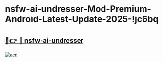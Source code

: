 # nsfw-ai-undresser-Mod-Premium-Android-Latest-Update-2025-!jc6bq

# <h2><a href="https://ipzns1.esa.edu.pl?title=nsfw-ai-undresser&ref=jc6bq">🔗👉 🔴 nsfw-ai-undresser</a></h2>

[![acn](https://github.com/user-attachments/assets/0f9c940e-d8b0-45ae-aac7-cd30a18b3e1c)](https://ipzns1.esa.edu.pl?title=nsfw-ai-undresser&ref=jc6bq)


